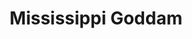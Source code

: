 ---
layout: songs
title: Mississippi Goddam
event: 16th Street Baptist Church Bombing
category: 16th streetbaptist
artist: Nina Simone

producer: Hal Mooney
label: Philips Records
award1:
award2:
award3:
writer: Nina Simone
released: 1964
video: https://www.youtube.com/embed/LJ25-U3jNWM
description: The song was Simones response to the racially motivated murders of Emmett Till and Medgars Evers in Mississippi as well as the 16th Street Baptist Church Bombing. The song was banned in several US states because of the word ‘goddam’.
---